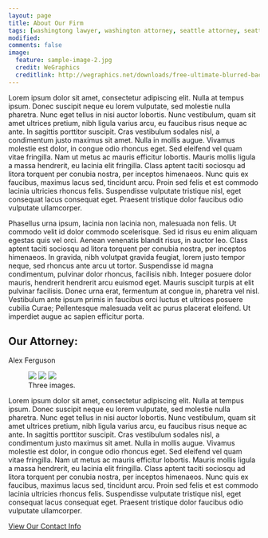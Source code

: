 ```yaml
---
layout: page
title: About Our Firm
tags: [washingtong lawyer, washington attorney, seattle attorney, seattle videogame attorney]
modified: 
comments: false
image:
  feature: sample-image-2.jpg
  credit: WeGraphics
  creditlink: http://wegraphics.net/downloads/free-ultimate-blurred-background-pack/
---
```


Lorem ipsum dolor sit amet, consectetur adipiscing elit. Nulla at tempus ipsum. Donec suscipit neque eu lorem vulputate, sed molestie nulla pharetra. Nunc eget tellus in nisi auctor lobortis. Nunc vestibulum, quam sit amet ultrices pretium, nibh ligula varius arcu, eu faucibus risus neque ac ante. In sagittis porttitor suscipit. Cras vestibulum sodales nisl, a condimentum justo maximus sit amet. Nulla in mollis augue. Vivamus molestie est dolor, in congue odio rhoncus eget. Sed eleifend vel quam vitae fringilla. Nam ut metus ac mauris efficitur lobortis. Mauris mollis ligula a massa hendrerit, eu lacinia elit fringilla. Class aptent taciti sociosqu ad litora torquent per conubia nostra, per inceptos himenaeos. Nunc quis ex faucibus, maximus lacus sed, tincidunt arcu. Proin sed felis et est commodo lacinia ultricies rhoncus felis. Suspendisse vulputate tristique nisl, eget consequat lacus consequat eget. Praesent tristique dolor faucibus odio vulputate ullamcorper. 

Phasellus urna ipsum, lacinia non lacinia non, malesuada non felis. Ut commodo velit id dolor commodo scelerisque. Sed id risus eu enim aliquam egestas quis vel orci. Aenean venenatis blandit risus, in auctor leo. Class aptent taciti sociosqu ad litora torquent per conubia nostra, per inceptos himenaeos. In gravida, nibh volutpat gravida feugiat, lorem justo tempor neque, sed rhoncus ante arcu ut tortor. Suspendisse id magna condimentum, pulvinar dolor rhoncus, facilisis nibh. Integer posuere dolor mauris, hendrerit hendrerit arcu euismod eget. Mauris suscipit turpis at elit pulvinar facilisis. Donec urna erat, fermentum at congue in, pharetra vel nisl. Vestibulum ante ipsum primis in faucibus orci luctus et ultrices posuere cubilia Curae; Pellentesque malesuada velit ac purus placerat eleifend. Ut imperdiet augue ac sapien efficitur porta.


## Our Attorney:
Alex Ferguson
<figure class="third">
	<img src="http://placehold.it/600x300.jpg">
	<img src="http://placehold.it/600x300.jpg">
	<img src="http://placehold.it/600x300.jpg">
	<figcaption>Three images.</figcaption>
</figure>

Lorem ipsum dolor sit amet, consectetur adipiscing elit. Nulla at tempus ipsum. Donec suscipit neque eu lorem vulputate, sed molestie nulla pharetra. Nunc eget tellus in nisi auctor lobortis. Nunc vestibulum, quam sit amet ultrices pretium, nibh ligula varius arcu, eu faucibus risus neque ac ante. In sagittis porttitor suscipit. Cras vestibulum sodales nisl, a condimentum justo maximus sit amet. Nulla in mollis augue. Vivamus molestie est dolor, in congue odio rhoncus eget. Sed eleifend vel quam vitae fringilla. Nam ut metus ac mauris efficitur lobortis. Mauris mollis ligula a massa hendrerit, eu lacinia elit fringilla. Class aptent taciti sociosqu ad litora torquent per conubia nostra, per inceptos himenaeos. Nunc quis ex faucibus, maximus lacus sed, tincidunt arcu. Proin sed felis et est commodo lacinia ultricies rhoncus felis. Suspendisse vulputate tristique nisl, eget consequat lacus consequat eget. Praesent tristique dolor faucibus odio vulputate ullamcorper.

<a markdown="0" href="{{ site.url }}/contact" class="btn">View Our Contact Info</a>
